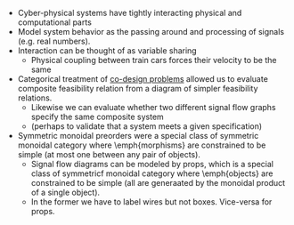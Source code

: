 
- Cyber-physical systems have tightly interacting physical and computational parts
- Model system behavior as the passing around and processing of signals (e.g. real numbers).
- Interaction can be thought of as variable sharing
    - Physical coupling between train cars forces their velocity to be the same
- Categorical treatment of [co-design problems](../4) allowed us to evaluate composite feasibility relation from a diagram of simpler feasibility relations.
    - Likewise we can evaluate whether two different signal flow graphs specify the same composite system
    - (perhaps to validate that a system meets a given specification)
- Symmetric monoidal preorders were a special class of symmetric monoidal category where \emph{morphisms} are constrained to be simple (at most one between any pair of objects).
    - Signal flow diagrams can be modeled by props, which is a special class of symmetricf monoidal category where \emph{objects} are constrained to be simple (all are generaated by the monoidal product of a single object).
    - In the former we have to label wires but not boxes. Vice-versa for props.


